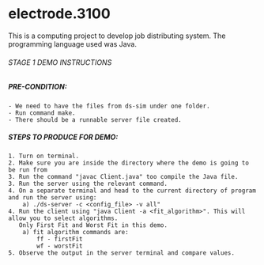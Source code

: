 # electrode.3100

This is a computing project to develop job distributing system. The programming language used was Java.

###### STAGE 1 DEMO INSTRUCTIONS

#####  PRE-CONDITION:
	- We need to have the files from ds-sim under one folder.
	- Run command make.
	- There should be a runnable server file created.

##### STEPS TO PRODUCE FOR DEMO:
	1. Turn on terminal.
	2. Make sure you are inside the directory where the demo is going to be run from
	3. Run the command "javac Client.java" too compile the Java file.
	3. Run the server using the relevant command.
	4. On a separate terminal and head to the current directory of program and run the server using:
		a) ./ds-server -c <config_file> -v all"
	4. Run the client using "java Client -a <fit_algorithm>". This will allow you to select algorithms.
	   Only First Fit and Worst Fit in this demo.
		a) fit algorithm commands are:
		 	ff - firstFit
		 	wf - worstFit
	5. Observe the output in the server terminal and compare values.


